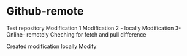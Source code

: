 # Github-remote
Test repository
Modification 1
Modification 2 - locally
Modification 3- Online- remotely
Cheching for fetch and pull difference

Created modification locally
Modify
